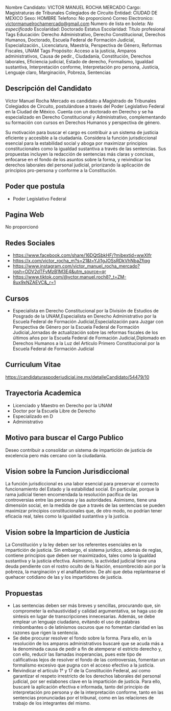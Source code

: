 Nombre Candidato: VICTOR MANUEL ROCHA MERCADO
Cargo: Magistraturas de Tribunales Colegiados de Circuito
Entidad: CIUDAD DE MEXICO
Sexo: HOMBRE
Telefono: No proporcionó
Correo Electronico: victormanuelrochamercado@gmail.com
Numero de lista en boleta: *No especificado*
Escolaridad: Doctorado
Estatus Escolaridad: Título profesional
Tags Educación: Derecho Administrativo, Derecho Constitucional, Derechos Humanos, Doctorado, Escuela Federal de Formación Judicial, Especialización., Licenciatura, Maestría, Perspectiva de Género, Reformas Fiscales, UNAM
Tags Propósito: Acceso a la justicia, Amparos administrativos, Causa de pedir., Ciudadanía, Constitución, Derechos laborales, Eficiencia judicial, Estado de derecho, Formalismo, Igualdad sustantiva, Interpretación conforme, Interpretación pro persona, Justicia, Lenguaje claro, Marginación, Pobreza, Sentencias


## Descripción del Candidato 

Víctor Manuel Rocha Mercado es candidato a Magistrado de Tribunales Colegiados de Circuito, postulándose a través del Poder Legislativo Federal en la Ciudad de México. Cuenta con un doctorado en Derecho y se ha especializado en Derecho Constitucional y Administrativo, complementando su formación con cursos en Derechos Humanos y perspectiva de género.

Su motivación para buscar el cargo es contribuir a un sistema de justicia eficiente y accesible a la ciudadanía. Considera la función jurisdiccional esencial para la estabilidad social y aboga por maximizar principios constitucionales como la igualdad sustantiva a través de las sentencias. Sus propuestas incluyen la redacción de sentencias más claras y concisas, enfocarse en el fondo de los asuntos sobre la forma, y reivindicar los derechos laborales del personal judicial, priorizando la aplicación de principios pro-persona y conforme a la Constitución.


## Poder que postula

- Poder Legislativo Federal


## Pagina Web

No proporcionó


## Redes Sociales

- https://www.facebook.com/share/16DQtSbkHF/?mibextid=wwXIfr
- https://x.com/victor_rocha_m?s=21&t=YJi1gJOSsRDkVhNbaZfjqg
- https://www.instagram.com/victor_manuel_rocha_mercado?igsh=ODV2dTFvMzB1M3E4&utm_source=qr
- https://www.tiktok.com/@vctor.manuel.roch8?_t=ZM-8ux9xNZAEVC&_r=1


## Cursos

- Especialista en Derecho Constitucional por la División de Estudios de Posgrado de la UNAM,Especialista en Derecho Administrativo por la Escuela Federal de Formación Judicial,Especialización para Juzgar con Perspectiva de Género por la Escuela Federal de Formación Judicial,Jornadas de actualización sobre las reformas fiscales de los últimos años por la Escuela Federal de Formación Judicial,Diplomado en Derechos Humanos a la Luz del Artículo Primero Constitucional por la Escuela Federal de Formación Judicial


## Curriculum Vitae

https://candidaturaspoderjudicial.ine.mx/detalleCandidato/54479/10


## Trayectoria Academica

- Licenciado y Maestro en Derecho por la UNAM
- Doctor por la Escuela Libre de Derecho
- Especializado en D
- Administrativo


## Motivo para buscar el Cargo Publico

Deseo contribuir a consolidar un sistema de impartición de justicia de excelencia pero más cercano con la ciudadanía.


## Vision sobre la Funcion Jurisdiccional

La función jurisdiccional es una labor esencial para preservar el correcto funcionamiento del Estado y la estabilidad social. En particular, porque la rama judicial tienen encomendada la resolución pacífica de las controversias entre las personas y las autoridades. Asimismo, tiene una dimensión social, en la medida de que a través de las sentencias se pueden maximizar principios constitucionales que, de otro modo, no podrían tener eficacia real, tales como la igualdad sustantiva y la justicia.


## Vision sobre la Imparticion de Justicia

La Constitución y la ley deben ser los referentes esenciales en la impartición de justicia. Sin embargo, el sistema jurídico, además de reglas, contiene principios que deben ser maximizados, tales como la igualdad sustantiva y la justicia efectiva. Asimismo, la actividad judicial tiene una deuda pendiente con el rostro oculto de la Nación, ensombrecido aún por la pobreza, la marginación y el analfabetismo. De ahí que deba replantearse el quehacer cotidiano de las y los impartidores de justicia.


## Propuestas

- Las sentencias deben ser más breves y sencillas, procurando que, sin comprometer la exhaustividad y calidad argumentativa, se haga uso de síntesis en lugar de transcripciones innecesarias. Además, se debe emplear un lenguaje ciudadano, evitando el uso de palabras rimbombantes o de latinismos oscuros que no fomentan claridad en las razones que rigen la sentencia.
- Se debe procurar resolver el fondo sobre la forma. Para ello, en la resolución de los amparos administrativos buscaré que se acuda más a la denominada causa de pedir a fin de atemperar el estricto derecho y, con ello, reducir las llamadas inoperancias, pues este tipo de calificativas lejos de resolver el fondo de las controversias, fomentan un formalismo excesivo que pugna con el acceso efectivo a la justicia.
- Reivindicar el artículo 1° y 17 de la Constitución Federal, así como garantizar el respeto irrestricto de los derechos laborales del personal judicial, por ser eslabones clave en la impartición de justicia. Para ello, buscaré la aplicación efectiva e informada, tanto del principio de interpretación pro persona y de la interpretación conforme, tanto en las sentencias pronunciadas por el tribunal, como en las relaciones de trabajo de los integrantes del mismo.

